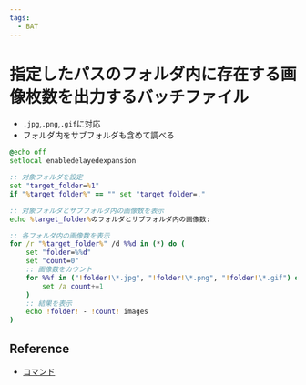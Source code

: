 ```yaml
---
tags:
  - BAT
---
```


# 指定したパスのフォルダ内に存在する画像枚数を出力するバッチファイル

- `.jpg`,`.png`,`.gif`に対応
- フォルダ内をサブフォルダも含めて調べる

```bat
@echo off
setlocal enabledelayedexpansion

:: 対象フォルダを設定
set "target_folder=%1"
if "%target_folder%" == "" set "target_folder=."

:: 対象フォルダとサブフォルダ内の画像数を表示
echo %target_folder%のフォルダとサブフォルダ内の画像数:

:: 各フォルダ内の画像数を表示
for /r "%target_folder%" /d %%d in (*) do (
    set "folder=%%d"
    set "count=0"
    :: 画像数をカウント
    for %%f in ("!folder!\*.jpg", "!folder!\*.png", "!folder!\*.gif") do (
        set /a count+=1
    )
    :: 結果を表示
    echo !folder! - !count! images
)
```

## Reference
- [コマンド](https://learn.microsoft.com/ja-jp/windows-server/administration/windows-commands/for)

